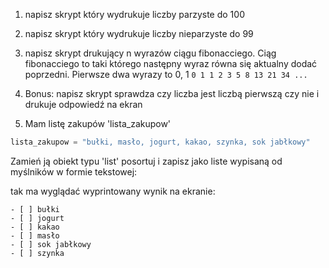 1. napisz skrypt który wydrukuje liczby parzyste do 100
2. napisz skrypt który wydrukuje liczby nieparzyste do 99
3. napisz skrypt drukujący n wyrazów ciągu fibonacciego. Ciąg fibonacciego to taki którego następny wyraz równa się aktualny dodać poprzedni. Pierwsze dwa wyrazy to 0, 1
`0 1 1 2 3 5 8 13 21 34 ...`

4. Bonus: napisz skrypt sprawdza czy liczba jest liczbą pierwszą czy nie i drukuje odpowiedź na ekran



5. Mam listę zakupów 'lista_zakupow'
```py 
lista_zakupow = "bułki, masło, jogurt, kakao, szynka, sok jabłkowy"
```
Zamień ją obiekt typu 'list' posortuj i zapisz jako liste wypisaną od myślników w
formie tekstowej: 

tak ma wyglądać wyprintowany wynik na ekranie:
```
- [ ] bułki
- [ ] jogurt
- [ ] kakao
- [ ] masło
- [ ] sok jabłkowy
- [ ] szynka
```
